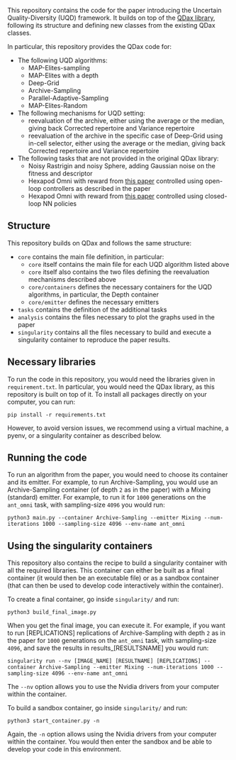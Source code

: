 This repository contains the code for the paper introducing the Uncertain Quality-Diversity (UQD) framework. 
It builds on top of the [QDax library](https://github.com/adaptive-intelligent-robotics/QDax), following its structure and defining new classes from the existing QDax classes.

In particular, this repository provides the QDax code for:
- The following UQD algorithms:
	- MAP-Elites-sampling
	- MAP-Elites with a depth
	- Deep-Grid
	- Archive-Sampling
	- Parallel-Adaptive-Sampling
	- MAP-Elites-Random
- The following mechanisms for UQD setting:
	- reevaluation of the archive, either using the average or the median, giving back Corrected repertoire and Variance repertoire
	- reevaluation of the archive in the specific case of Deep-Grid using in-cell selector, either using the average or the median, giving back Corrected repertoire and Variance repertoire
- The following tasks that are not provided in the original QDax library:
	- Noisy Rastrigin and noisy Sphere, adding Gaussian noise on the fitness and descriptor
	- Hexapod Omni with reward from [this paper](https://direct.mit.edu/evco/article/24/1/59/1004?casa_token=bZvw7OK9LDoAAAAA:sAvo7rRM3pCk3he3ZW_v_KSPQ44ESToFbDm0-A_s179y8o6RfowglpsTnQDJwlXlOjKIke3o) controlled using open-loop controllers as described in the paper
	- Hexapod Omni with reward from [this paper](https://direct.mit.edu/evco/article/24/1/59/1004?casa_token=bZvw7OK9LDoAAAAA:sAvo7rRM3pCk3he3ZW_v_KSPQ44ESToFbDm0-A_s179y8o6RfowglpsTnQDJwlXlOjKIke3o) controlled using closed-loop NN policies


## Structure

This repository builds on QDax and follows the same structure:
- `core` contains the main file definition, in particular:
	- `core` itself contains the main file for each UQD algorithm listed above
	- `core` itself also contains the two files defining the reevaluation mechanisms described above
	- `core/containers` defines the necessary containers for the UQD algorithms, in particular, the Depth container
	- `core/emitter` defines the necessary emitters
- `tasks` contains the definition of the additional tasks
- `analysis` contains the files necessary to plot the graphs used in the paper
- `singularity` contains all the files necessary to build and execute a singularity container to reproduce the paper results.


## Necessary libraries

To run the code in this repository, you would need the libraries given in `requirement.txt`. In particular, you would need the QDax library, as this repository is built on top of it.
To install all packages directly on your computer, you can run:

```
pip install -r requirements.txt
```

However, to avoid version issues, we recommend using a virtual machine, a pyenv, or a singularity container as described below.

## Running the code

To run an algorithm from the paper, you would need to choose its container and its emitter. For example, to run Archive-Sampling, you would use an Archive-Sampling container (of depth `2` as in the paper) with a Mixing (standard) emitter. 
For example, to run it for `1000` generations on the `ant_omni` task, with sampling-size `4096` you would run:

```
python3 main.py --container Archive-Sampling --emitter Mixing --num-iterations 1000 --sampling-size 4096 --env-name ant_omni
```

## Using the singularity containers

This repository also contains the recipe to build a singularity container with all the required libraries.
This container can either be built as a final container (it would then be an executable file) or as a sandbox container (that can then be used to develop code interactively within the container).

To create a final container, go inside `singularity/` and run:
```
python3 build_final_image.py
```

When you get the final image, you can execute it.
For example, if you want to run [REPLICATIONS] replications of Archive-Sampling with depth `2` as in the paper for `1000` generations on the `ant_omni` task, with sampling-size `4096`, and save the results in results_[RESULTSNAME] you would run:

```
singularity run --nv [IMAGE_NAME] [RESULTNAME] [REPLICATIONS] --container Archive-Sampling --emitter Mixing --num-iterations 1000 --sampling-size 4096 --env-name ant_omni
```

The `--nv` option allows you to use the Nvidia drivers from your computer within the container.



To build a sandbox container, go inside `singularity/` and run:
```
python3 start_container.py -n
```

Again, the `-n` option allows using the Nvidia drivers from your computer within the container.
You would then enter the sandbox and be able to develop your code in this environment.
